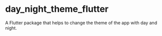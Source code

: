 # day_night_theme_flutter
A Flutter package that helps to change the theme of the app with day and night.
